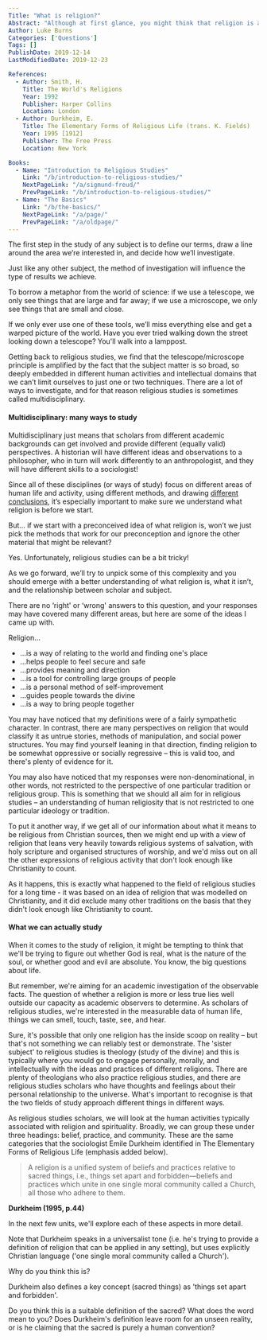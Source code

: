 ```yaml
---
Title: "What is religion?"
Abstract: "Although at first glance, you might think that religion is an easy to understand concept - it becomes very difficult to pin down, the more you look at it. There are lots of possible definitions, but none of them are 100% right."
Author: Luke Burns
Categories: ['Questions']
Tags: []
PublishDate: 2019-12-14
LastModifiedDate: 2019-12-23

References:
  - Author: Smith, H.
    Title: The World's Religions
    Year: 1992
    Publisher: Harper Collins
    Location: London
  - Author: Durkheim, E.
    Title: The Elementary Forms of Religious Life (trans. K. Fields)
    Year: 1995 [1912]
    Publisher: The Free Press
    Location: New York

Books:
  - Name: "Introduction to Religious Studies"
    Link: "/b/introduction-to-religious-studies/"
    NextPageLink: "/a/sigmund-freud/"
    PrevPageLink: "/b/introduction-to-religious-studies/"
  - Name: "The Basics"
    Link: "/b/the-basics/"
    NextPageLink: "/a/page/"
    PrevPageLink: "/a/oldpage/"
---
```


The first step in the study of any subject is to define our terms, draw a line around the area we’re interested in, and decide how we’ll investigate.

Just like any other subject, the method of investigation will influence the type of results we achieve.

To borrow a metaphor from the world of science: if we use a telescope, we only see things that are large and far away; if we use a microscope, we only see things that are small and close.

If we only ever use one of these tools, we’ll miss everything else and get a warped picture of the world. Have you ever tried walking down the street looking down a telescope? You'll walk into a lamppost.

Getting back to religious studies, we find that the telescope/microscope principle is amplified by the fact that the subject matter is so broad, so deeply embedded in different human activities and intellectual domains that we can’t limit ourselves to just one or two techniques. There are a lot of ways to investigate, and for that reason religious studies is sometimes called multidisciplinary.

#### Multidisciplinary: many ways to study
Multidisciplinary just means that scholars from different academic backgrounds can get involved and provide different (equally valid) perspectives. A historian will have different ideas and observations to a philosopher, who in turn will work differently to an anthropologist, and they will have different skills to a sociologist!

Since all of these disciplines (or ways of study) focus on different areas of human life and activity, using different methods, and drawing [different conclusions](#), it’s especially important to make sure we understand what religion is before we start.

But... if we start with a preconceived idea of what religion is, won’t we just pick the methods that work for our preconception and ignore the other material that might be relevant?

Yes. Unfortunately, religious studies can be a bit tricky!

As we go forward, we’ll try to unpick some of this complexity and you should emerge with a better understanding of what religion is, what it isn’t, and the relationship between scholar and subject.

There are no ‘right' or ‘wrong' answers to this question, and your responses may have covered many different areas, but here are some of the ideas I came up with.

Religion…

* …is a way of relating to the world and finding one's place
* …helps people to feel secure and safe
* …provides meaning and direction
* …is a tool for controlling large groups of people
* …is a personal method of self-improvement
* …guides people towards the divine
* …is a way to bring people together

You may have noticed that my definitions were of a fairly sympathetic character. In contrast, there are many perspectives on religion that would classify it as untrue stories, methods of manipulation, and social power structures. You may find yourself leaning in that direction, finding religion to be somewhat oppressive or socially regressive – this is valid too, and there's plenty of evidence for it.

You may also have noticed that my responses were non-denominational, in other words, not restricted to the perspective of one particular tradition or religious group. This is something that we should all aim for in religious studies – an understanding of human religiosity that is not restricted to one particular ideology or tradition.

To put it another way, if we get all of our information about what it means to be religious from Christian sources, then we might end up with a view of religion that leans very heavily towards religious systems of salvation, with holy scripture and organised structures of worship, and we'd miss out on all the other expressions of religious activity that don't look enough like Christianity to count.

As it happens, this is exactly what happened to the field of religious studies for a long time - it was based on an idea of religion that was modelled on Christianity, and it did exclude many other traditions on the basis that they didn't look enough like Christianity to count.

#### What we can actually study
When it comes to the study of religion, it might be tempting to think that we'll be trying to figure out whether God is real, what is the nature of the soul, or whether good and evil are absolute. You know, the big questions about life.

But remember, we're aiming for an academic investigation of the observable facts. The question of whether a religion is more or less true lies well outside our capacity as academic observers to determine. As scholars of religious studies, we're interested in the measurable data of human life, things we can smell, touch, taste, see, and hear.

Sure, it's possible that only one religion has the inside scoop on reality – but that's not something we can reliably test or demonstrate. The 'sister subject' to religious studies is theology (study of the divine) and this is typically where you would go to engage personally, morally, and intellectually with the ideas and practices of different religions. There are plenty of theologians who also practice religious studies, and there are religious studies scholars who have thoughts and feelings about their personal relationship to the universe. What's important to recognise is that the two fields of study approach different things in different ways.

As religious studies scholars, we will look at the human activities typically associated with religion and spirituality. Broadly, we can group these under three headings: belief, practice, and community. These are the same categories that the sociologist Emile Durkheim identified in The Elementary Forms of Religious Life (emphasis added below).

>A religion is a unified system of beliefs and practices relative to sacred things, i.e., things set apart and forbidden—beliefs and practices which unite in one single moral community called a Church, all those who adhere to them. 

**Durkheim (1995, p.44)**

In the next few units, we'll explore each of these aspects in more detail.

Note that Durkheim speaks in a universalist tone (i.e. he's trying to provide a definition of religion that can be applied in any setting), but uses explicitly Christian language ('one single moral community called a Church').

Why do you think this is?

Durkheim also defines a key concept (sacred things) as 'things set apart and forbidden'.

Do you think this is a suitable definition of the sacred? What does the word mean to you? Does Durkheim's definition leave room for an unseen reality, or is he claiming that the sacred is purely a human convention?